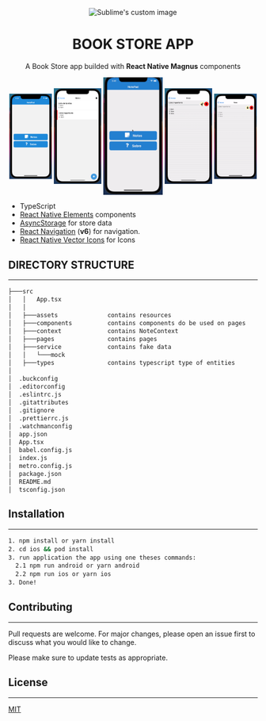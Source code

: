 <p align="center">
  <img width=150 src="https://reactnative.dev/img/header_logo.svg" alt="Sublime's custom image"/>
</p>

<h1 align="center" style="font-weight: bold">BOOK STORE APP</h1>

<p align="center">
A Book Store app builded with <b>React Native Magnus</b> components
</p>

<p valign="top" align="center">
  <img valign="middle" src="docs/assets/screenshot/HomeScreen.png" width="17%" alt="Home Screen" />
  <img valign="middle" src="docs/assets/screenshot/NoteListScreen.png" width="19%" alt="Note List Screen" />
  <img valign="middle" src="docs/assets/gif/app.gif" width="24%" alt="App Review" />
  <img valign="middle" src="docs/assets/screenshot/NoteScreen.gif" width="19%" alt="Note Screen" />
  <img valign="middle" src="docs/assets/screenshot/ColorPicker.gif" width="17%" alt="Color Picker" />
</p>

- TypeScript
- [React Native Elements](https://github.com/react-native-elements/react-native-elements) components
- [AsyncStorage](https://github.com/react-native-community/async-storage) for store data
- [React Navigation](https://reactnavigation.org/) (**v6**) for navigation.
- [React Native Vector Icons](https://github.com/oblador/react-native-vector-icons) for Icons


## DIRECTORY STRUCTURE
---

```
├───src
│   │   App.tsx
│   │   
│   ├───assets              contains resources
│   ├───components          contains components do be used on pages
│   ├───context             contains NoteContext
│   ├───pages               contains pages
│   ├───service             contains fake data
│   │   └───mock
│   ├───types               contains typescript type of entities
│
│  .buckconfig
│  .editorconfig
│  .eslintrc.js
│  .gitattributes
│  .gitignore
│  .prettierrc.js
│  .watchmanconfig
│  app.json
│  App.tsx
│  babel.config.js
│  index.js
│  metro.config.js
│  package.json
│  README.md
│  tsconfig.json
```

## Installation
---


```cmd
1. npm install or yarn install
2. cd ios && pod install
3. run application the app using one theses commands:
  2.1 npm run android or yarn android
  2.2 npm run ios or yarn ios
3. Done!
```

## Contributing
---

Pull requests are welcome. For major changes, please open an issue first to discuss what you would like to change.

Please make sure to update tests as appropriate.

## License
---

[MIT](https://choosealicense.com/licenses/mit/)
